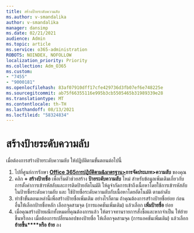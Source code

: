```yaml
---
title: สร้างป้ายระดับความลับ
ms.author: v-smandalika
author: v-smandalika
manager: dansimp
ms.date: 02/21/2021
audience: Admin
ms.topic: article
ms.service: o365-administration
ROBOTS: NOINDEX, NOFOLLOW
localization_priority: Priority
ms.collection: Adm_O365
ms.custom:
- "7455"
- "9000181"
ms.openlocfilehash: 83af07910dff17cfe429736d3fb07ef6e748225e
ms.sourcegitcommit: ab75f66355116e995b3cb5505465b31989339e28
ms.translationtype: MT
ms.contentlocale: th-TH
ms.lasthandoff: 08/13/2021
ms.locfileid: "58324834"
---
```

# <a name="create-a-sensitivity-label"></a>สร้างป้ายระดับความลับ

เมื่อต้องการสร้างป้ายระดับความลับ ให้ปฏิบัติตามขั้นตอนต่อไปนี้

1. ไปที่ศูนย์การรักษา **[Office 365การปฏิบัติตาม&มาตรฐาน>](https://sip.protection.office.com/)การจัดประเภท>ความลับ** ของคุณ
2. คลิก **+ สร้างป้ายชื่อ** เพื่อเริ่มตัวช่วยสร้าง **ป้ายระดับความลับ** ใหม่ สําหรับข้อมูลเพิ่มเติมเกี่ยวกับการตั้งค่าการเข้ารหัสลับและการติดป้ายอัตโนมัติ ให้ดู[](https://docs.microsoft.com/microsoft-365/compliance/encryption-sensitivity-labels)จํากัดการเข้าถึงเนื้อหาโดยใช้การเข้ารหัสลับในป้ายชื่อระดับความลับ และ ใช้[](https://docs.microsoft.com/microsoft-365/compliance/apply-sensitivity-label-automatically)ป้ายชื่อระดับความลับกับเนื้อหาโดยอัตโนมัติ ตามลําดับ
3. ทําซ้ําขั้นตอนเหล่านี้เพื่อสร้างป้ายชื่อเพิ่มเติม อย่างไรก็ตาม ถ้าคุณต้องการสร้างป้ายชื่อย่อย ก่อนอื่นให้เลือกป้ายชื่อหลัก เลือกจุดสามจุด (การแอคชันเพิ่มเติม) แล้วเลือก **เพิ่มป้ายชื่อ** ย่อย
4. เมื่อคุณสร้างป้ายผนึกทั้งหมดที่คุณต้องการแล้ว ให้ตรวจทานรายการสั่งซื้อและหากจําเป็น ให้ย้ายขึ้นหรือลง เมื่อต้องการเปลี่ยนลอปของป้ายชื่อ ให้เลือกจุดสามจุด (การแอคชันเพิ่มเติม) แล้วเลือก **ย้ายขึ้น****หรือ ย้าย** ลง 
